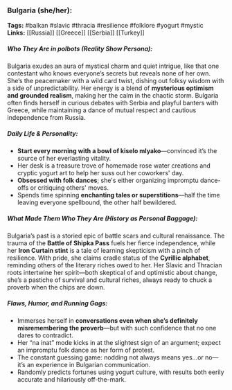 ### Bulgaria (she/her):  
**Tags:** #balkan #slavic #thracia #resilience #folklore #yogurt #mystic  
**Links:** [[Russia]] [[Greece]] [[Serbia]] [[Turkey]]

##### Who They Are in *polbots* (Reality Show Persona):  
Bulgaria exudes an aura of mystical charm and quiet intrigue, like that one contestant who knows everyone’s secrets but reveals none of her own. She’s the peacemaker with a wild card twist, dishing out folksy wisdom with a side of unpredictability. Her energy is a blend of **mysterious optimism and grounded realism**, making her the calm in the chaotic storm. Bulgaria often finds herself in curious debates with Serbia and playful banters with Greece, while maintaining a dance of mutual respect and cautious independence from Russia.

##### Daily Life & Personality:  
- **Start every morning with a bowl of kiselo mlyako**—convinced it’s the source of her everlasting vitality.  
- Her desk is a treasure trove of homemade rose water creations and cryptic yogurt art to help her suss out her coworkers' day.  
- **Obsessed with folk dances**; she's either organizing impromptu dance-offs or critiquing others' moves.  
- Spends time spinning **enchanting tales or superstitions**—half the time leaving everyone spellbound, the other half bewildered.

##### What Made Them Who They Are (History as Personal Baggage):  
Bulgaria’s past is a storied epic of battle scars and cultural renaissance. The trauma of the **Battle of Shipka Pass** fuels her fierce independence, while her **Iron Curtain stint** is a tale of learning skepticism with a pinch of resilience. With pride, she claims cradle status of the **Cyrillic alphabet**, reminding others of the literary riches owed to her. Her Slavic and Thracian roots intertwine her spirit—both skeptical of and optimistic about change, she’s a pastiche of survival and cultural riches, always ready to chuck a proverb when the chips are down.

##### Flaws, Humor, and Running Gags:  
- Immerses herself in **conversations even when she’s definitely misremembering the proverb**—but with such confidence that no one dares to contradict.  
- Her “na inat” mode kicks in at the slightest sign of an argument; expect an impromptu folk dance as her form of protest.  
- The constant guessing game: nodding not always means yes...or no—it’s an experience in Bulgarian communication.  
- Randomly predicts fortunes using yogurt culture, with results both eerily accurate and hilariously off-the-mark.